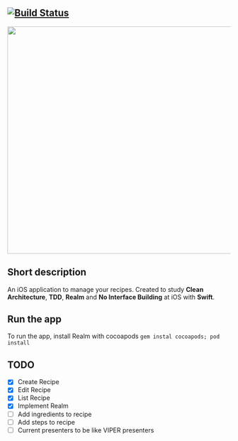 ## [![Build Status](https://www.bitrise.io/app/286eac2fb1a0951d.svg?token=uKuOKxFunA5GbgmwnTuFnA&branch=master)](https://www.bitrise.io/app/286eac2fb1a0951d)

<p align="center">
  <img width="512" src="https://raw.githubusercontent.com/ronanrodrigo/Recipes/master/Resources/LogoBorderRadiusText.gif"/>
</p>

## Short description
An iOS application to manage your recipes. Created to study **Clean Architecture**, **TDD**, **Realm** and **No Interface Building** at iOS with **Swift**.

## Run the app
To run the app, install Realm with cocoapods `gem instal cocoapods; pod install`

## TODO
- [x] Create Recipe
- [x] Edit Recipe
- [x] List Recipe
- [x] Implement Realm
- [ ] Add ingredients to recipe
- [ ] Add steps to recipe
- [ ] Current presenters to be like VIPER presenters

